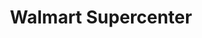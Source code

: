 ---
title: "Walmart Supercenter"
url: /wilmington/walmart-supercenter-market-street/
shop: Supermarkt
---